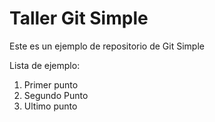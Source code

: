 # Taller Git Simple

Este es un ejemplo de repositorio de Git Simple

Lista de ejemplo:

1. Primer punto
2. Segundo Punto
3. Ultimo punto